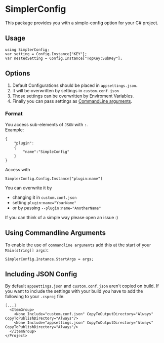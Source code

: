 # SimplerConfig
This package provides you with a simple-config option for your C# project.

## Usage
```
using SimplerConfig;
var setting = Config.Instance["KEY"];
var nestedSetting = Config.Instance["TopKey:SubKey"];
```


## Options
1. Default Configurations should be placed in `appsettings.json`.
2. It will be overwritten by settings in `custom.conf.json`
3. Those settings can be overwritten by Enviroment Variables.
4. Finally you can pass settings as [CommandLine arguments](#using-commandline-arguments).

### Format
You access sub-elements of `JSON` with `:`.  
Example:
```
{
    "plugin":
    {
        "name":"SimpleConfig"
    }
}
```
Access with 
```
SimplerConfig.Config.Instance["plugin:name"]
```
You can overwrite it by 
* changing it in `custom.conf.json`
* setting `plugin:name="YourName"` 
* or by passing `--plugin:name="AnotherName"`

If you can think of a simple way please open an issue :)

## Using Commandline Arguments
To enable the use of `commandline arguments` add this at the start of your `Main(string[] args)`:
```
SimplerConfig.Instance.StartArgs = args;
```

## Including JSON Config
By default `appsettings.json` and `custom.conf.json` aren't copied on build. 
If you want to include the settings with your build you have to add the following to your `.csproj` file:
```
[...]
  <ItemGroup>
    <None Include="custom.conf.json" CopyToOutputDirectory="Always" CopyToPublishDirectory="Always"/>
    <None Include="appsettings.json" CopyToOutputDirectory="Always" CopyToPublishDirectory="Always"/>
  </ItemGroup>
</Project>
```


